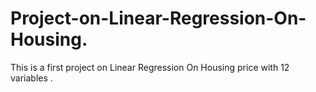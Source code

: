 # Project-on-Linear-Regression-On-Housing.
This is a first project on Linear Regression On Housing price with 12 variables .
